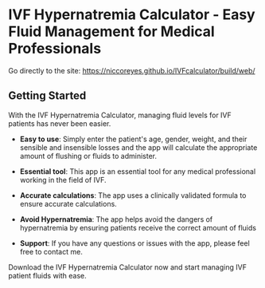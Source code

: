 # IVF Hypernatremia Calculator - Easy Fluid Management for Medical Professionals

Go directly to the site:
https://niccoreyes.github.io/IVFcalculator/build/web/

## Getting Started
With the IVF Hypernatremia Calculator, managing fluid levels for IVF patients has never been easier.

* **Easy to use**: Simply enter the patient's age, gender, weight, and their sensible and insensible losses and the app will calculate the appropriate amount of flushing or fluids to administer.

* **Essential tool**: This app is an essential tool for any medical professional working in the field of IVF.

* **Accurate calculations**: The app uses a clinically validated formula to ensure accurate calculations.

* **Avoid Hypernatremia**: The app helps avoid the dangers of hypernatremia by ensuring patients receive the correct amount of fluids

* **Support**: If you have any questions or issues with the app, please feel free to contact me.

Download the IVF Hypernatremia Calculator now and start managing IVF patient fluids with ease.